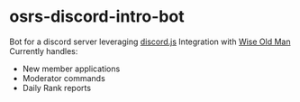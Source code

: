 # osrs-discord-intro-bot

Bot for a discord server leveraging <a href="https://github.com/discordjs/discord.js">discord.js</a> Integration with <a href="https://github.com/wise-old-man/wise-old-man">Wise Old Man</a>
Currently handles:
- New member applications
- Moderator commands
- Daily Rank reports
